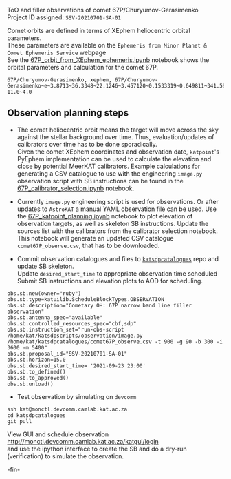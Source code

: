 ToO and filler observations of comet 67P/Churyumov-Gerasimenko    
Project ID assigned: `SSV-20210701-SA-01`

Comet orbits are defined in terms of XEphem heliocentric orbital parameters.    
These parameters are available on the `Ephemeris from Minor Planet & Comet Ephemeris Service` webpage    
See the
[67P_orbit_from_XEphem_ephemeris.ipynb](https://github.com/rubyvanrooyen/observation_planning/blob/main/comet67P/67P_orbit_from_XEphem_ephemeris.ipynb)
notebook shows the orbital parameters and calculation for the comet 67P.
```
67P/Churyumov-Gerasimenko, xephem, 67P/Churyumov-Gerasimenko~e~3.8713~36.3348~22.1246~3.457120~0.1533319~0.649811~341.5921~07/05.0/2021~2000~g 11.0~4.0
```


## Observation planning steps

* The comet heliocentric orbit means the target will move across the sky against the stellar background
over time.
Thus, evaluation/updates of calibrators over time has to be done sporadically.    
Given the comet XEphem coordinates and observation date, `katpoint`'s PyEphem implementation can be
used to calculate the elevation and close by potential MeerKAT calibrators.
Example calculations for generating a CSV catalogue to use with the engineering `image.py` observation script with SB instructions can be found in the
[67P_calibrator_selection.ipynb](https://github.com/rubyvanrooyen/observation_planning/blob/main/comet67P/67P_calibrator_selection.ipynb)
notebook.

* Currently `image.py` engineering script is used for observations.
Or after updates to `AstroKAT` a manual YAML observation file can be used.
Use the
[67P_katpoint_planning.ipynb](https://github.com/rubyvanrooyen/observation_planning/blob/main/comet67P/67P_katpoint_planning.ipynb)
notebook to plot elevation of observation targets, as well as skeleton SB instructions.
Update the sources list with the calibrators from the calibrator selection notebook.
This notebook will generate an updated CSV catalogue `comet67P_observe.csv`, that has to be downloaded.

* Commit observation catalogues and files to
[`katsdpcatalogues`](https://github.com/ska-sa/katsdpcatalogues)
repo and update SB skeleton.   
Update `desired_start_time` to appropriate observation time scheduled   
Submit SB instructions and elevation plots to AOD for scheduling.
```
obs.sb.new(owner="ruby")
obs.sb.type=katuilib.ScheduleBlockTypes.OBSERVATION
obs.sb.description="Cometary OH: 67P narrow band line filler observation"
obs.sb.antenna_spec="available"
obs.sb.controlled_resources_spec="cbf,sdp"
obs.sb.instruction_set="run-obs-script /home/kat/katsdpscripts/observation/image.py /home/kat/katsdpcatalogues/comet67P_observe.csv -t 900 -g 90 -b 300 -i 3600 -m 5400"
obs.sb.proposal_id="SSV-20210701-SA-01"
obs.sb.horizon=15.0
obs.sb.desired_start_time= '2021-09-23 23:00'
obs.sb.to_defined()
obs.sb.to_approved()
obs.sb.unload()
```

* Test observation by simulating on `devcomm`
```
ssh kat@monctl.devcomm.camlab.kat.ac.za
cd katsdpcatalogues
git pull
```

View GUI and schedule observation   
http://monctl.devcomm.camlab.kat.ac.za/katgui/login   
and use the ipython interface to create the SB and do a dry-run (verification) to simulate the
observation.

-fin-
